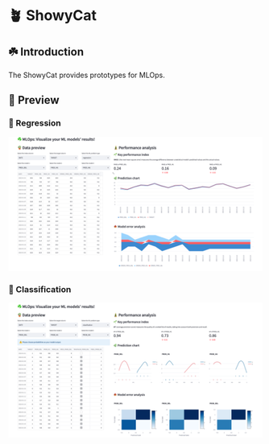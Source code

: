 # 🪴 ShowyCat

## ☘️ Introduction

The ShowyCat provides prototypes for MLOps. 

## 🌿 Preview

### 🌱 Regression 

![reg](/image/preview_reg.png)

### 🌱 Classification

![clf](/image/preview_clf.png)
